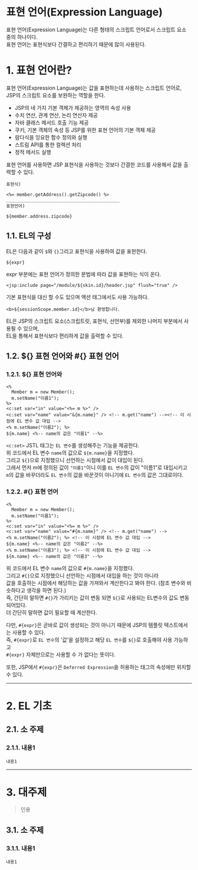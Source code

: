 표현 언어(Expression Language)
=======================
표현 언어(Expression Language)는 다른 형태의 스크립트 언어로서 스크립트 요소 중의 하나이다.  
표현 언어는 표현식보다 간결하고 편리하기 때문에 많이 사용된다.     
# 1. 표현 언어란?
표현 언어(Expression Language)는 값을 표현하는데 사용하는 스크립트 언어로, JSP의 스크립트 요소를 보완하는 역할을 한다.   

* JSP의 네 가지 기본 객체가 제공하는 영역의 속성 사용
* 수치 연산, 관계 연산, 논리 연산자 제공
* 자바 클래스 메서드 호출 기능 제공
* 쿠키, 기본 객체의 속성 등 JSP를 위한 표현 언어의 기본 객체 제공 
* 람다식을 잉요한 함수 정의와 실행  
* 스트림 API를 통한 컬렉션 처리
* 정적 메서드 실행
    
표현 언어를 사용하면 JSP 표현식을 사용하는 것보다 간결한 코드를 사용해서 값을 출력할 수 있다.    
```
표현식)

<%= member.getAddress().getZipcode() %>
___________________________________________
표현언어)

${member.address.zipcode}
```

## 1.1. EL의 구성
EL은 다음과 같이 ```$```와 ```{}```그리고 표현식을 사용하여 값을 표현한다.    
```
${expr}
```
expr 부분에는 표현 언어가 정의한 문법에 따라 값을 표현하는 식이 온다.  
```
<jsp:include page="/module/${skin.id}/header.jsp" flush="true" />
```
기본 표현식을 대신 할 수도 있으며 액션 태그에서도 사용 가능하다.  
```
<b>${sessionScope.member.id}</b>님 환영합니다.  
```  
EL은 JSP의 스크립트 요소(스크립트릿, 표현식, 선언부)를 제외한 나머지 부분에서 사용될 수 있으며,     
EL을 통해서 표현식보다 편리하게 값을 출력할 수 있다.     
        
## 1.2. ${} 표현 언어와 #{} 표현 언어
### 1.2.1. ${} 표현 언어와 
```
<%
  Member m = new Member();
  m.setName("이름1");
%>
<c:set var="in" value="<%= m %>" />
<c:set var="name" value="&{m.name}" /> <!-- m.get("name") --><!-- 이 시점에 EL 변수 값 대입 -->
<% m.setName("이름2"); %>
${m.name} <%-- name의 값은 "이름1" --%>
```
```<c:set>``` JSTL 태그는 ```EL 변수```를 생성해주는 기능을 제공한다.      
위 코드에서 EL 변수 ```name```의 값으로 ```${m.name}```을 지정했다.     
그리고 ```${}```으로 지정했으니 선언하는 시점에서 값이 대입이 된다.     
그래서 먼저 m에 정의된 값이 ```"이름1"```이니 이를 ```EL 변수```의 값이 "이름1"로 대입시키고        
```m```의 값을 바꾸더라도 ```EL 변수```의 값을 바꾼것이 아니기에 ```EL 변수```의 값은 그대로이다.     
   
### 1.2.2. #{} 표현 언어
```
<%
  Member m = new Member();
  m.setName("이름1");
%>
<c:set var="in" value="<%= m %>" />
<c:set var="name" value="#{m.name}" /> <!-- m.get("name") -->
<% m.setName("이름2"); %> <!-- 이 시점에 EL 변수 값 대입 -->
${m.name} <%-- name의 값은 "이름2" --%>
<% m.setName("이름3"); %> <!-- 이 시점에 EL 변수 값 대입 -->
${m.name} <%-- name의 값은 "이름3" --%>
```  
위 코드에서 EL 변수 ```name```의 값으로 ```#{m.name}```을 지정했다.          
그리고 ```#{}```으로 지정했으니 선언하는 시점에서 대입을 하는 것이 아니라       
값을 호출하는 시점에서 해당하는 값을 가져와서 계산한다고 봐야 한다. (참조 변수와 비슷하다고 생각을 하면 된다.)        
즉, 간단히 말하면 ```#{}```가 가리키는 값이 변동 되면 ```${}```로 사용되는 EL변수의 값도 변동되어있다.       
더 간단히 말하면 값이 필요할 때 계산한다.      
       
다만, ```#{expr}```은 곧바로 값이 생성되는 것이 아니기 때문에 JSP의 템플릿 텍스트에서는 사용할 수 있다.    
즉, ```#{expr}```로 ```EL 변수```의 '값'을 설정하고 해당 ```EL 변수```를 ```${}```로 호출해야 사용 가능하고    
```#{expr}``` 자체만으로는 사용할 수 가 없다는 뜻이다.   
  
또한, JSP에서 ```#{expr}```은 ```Deferred Expression```을 허용하는 태그의 속성에만 위치할 수 있다.   
   
***
# 2. EL 기초


## 2.1. 소 주제
### 2.1.1. 내용1
```
내용1
```   

***
# 3. 대주제
> 인용
## 3.1. 소 주제
### 3.1.1. 내용1
```
내용1
```
